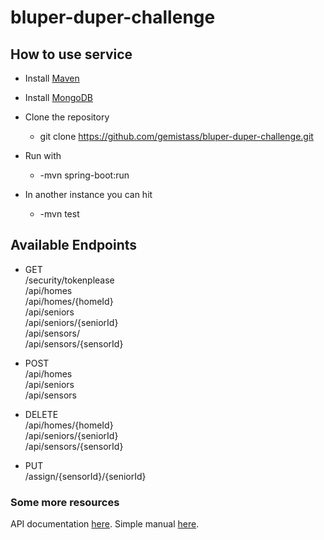# bluper-duper-challenge

## How to use service


* Install [Maven](https://maven.apache.org/download.cgi)
* Install [MongoDB](https://www.mongodb.com/)

* Clone the repository
	* git clone https://github.com/gemistass/bluper-duper-challenge.git
* Run with 
	* -mvn spring-boot:run
* In another instance you can hit 
	* -mvn test

## Available Endpoints
* GET  
		/security/tokenplease  
		/api/homes  
		/api/homes/{homeId}  
		/api/seniors  
		/api/seniors/{seniorId}  
		/api/sensors/  
		/api/sensors/{sensorId}  

* POST  
		/api/homes  
		/api/seniors  
		/api/sensors  
* DELETE  
		/api/homes/{homeId}  
		/api/seniors/{seniorId}  
		/api/sensors/{sensorId}  

* PUT  
		/assign/{sensorId}/{seniorId}  

### Some more resources
API documentation [here](SimpleApiDocumentation.pdf).
Simple manual [here](BackendChallengeSimpleManual.pdf).

	
